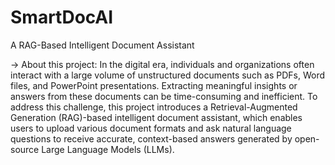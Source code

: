# SmartDocAI
A RAG-Based Intelligent Document Assistant


-> About this project:
In the digital era, individuals and organizations often interact with a large volume of unstructured documents such as PDFs, Word files, and PowerPoint presentations. Extracting meaningful insights or answers from these documents can be time-consuming and inefficient. To address this challenge, this project introduces a Retrieval-Augmented Generation (RAG)-based intelligent document assistant, which enables users to upload various document formats and ask natural language questions to receive accurate, context-based answers generated by open-source Large Language Models (LLMs).
